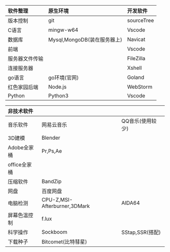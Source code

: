 | 软件整理|  原生环境  |  开发软件  |
| :---- | :---- | :----|
| 版本控制 | git | sourceTree|
|C语言 |mingw-w64|Vscode|
|数据库|Mysql,MongoDB(装在服务器上)|Navicat|
|前端||Vscode|
|服务器文件传输||FileZilla|
|连接服务器||Xshell|
|go语言|go环境(官网)|Goland|
|红色家园后端|Node.js|WebStorm|
|Python|Python3|Vscode|

|非技术软件|    |   |
|:----|:----|:----|
|音乐软件|网易云音乐|QQ音乐(使用较少)|
|3D建模|Blender||
|Adobe全家桶|Pr,Ps,Ae||
|office全家桶|||
|压缩软件|BandZip||
|网盘|百度网盘||
|电脑检测|CPU-Z,MSI-Afterburner,3DMark|AIDA64|
|屏幕色温控制|f.lux||
|科学操作|Sockboom|SStap,SSR(搭配)|
|下载种子|Bitcomet(比特彗星)||





